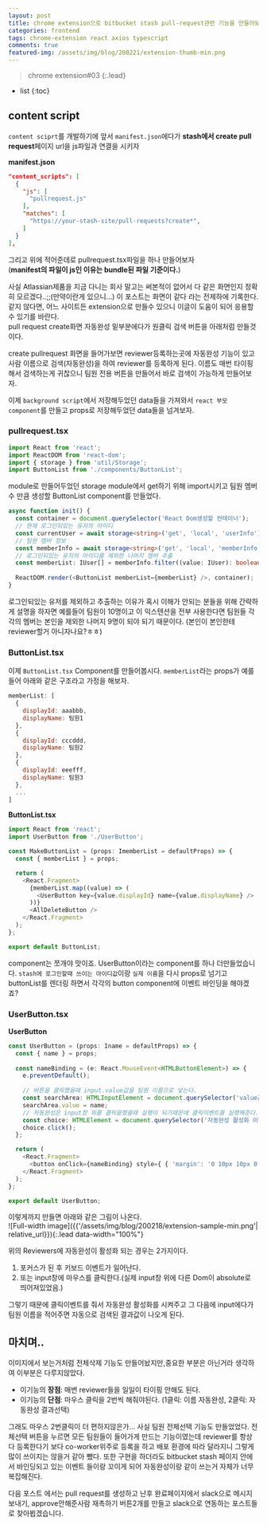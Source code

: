 ```yaml
---
layout: post
title: chrome extension으로 bitbucket stash pull-request관련 기능을 만들어보자#3
categories: frontend
tags: chrome-extension react axios typescript
comments: true
featured-img: /assets/img/blog/200221/extension-thumb-min.png
---
```


> chrome extension#03
{:.lead}
* list
{:toc}

## content script
<code>content sciprt</code>를 개발하기에 앞서 <code>manifest.json</code>에다가 **stash에서 create pull request**페이지 url을 js파일과 연결을 시키자
  
**manifest.json**
~~~json
"content_scripts": [
  {
    "js": [
      "pullrequest.js"
    ],
    "matches": [
      "https://your-stash-site/pull-requests?create*",
    ]
  }
],
~~~
  
그리고 위에 적어준데로 pullrequest.tsx파일을 하나 만들어보자  
(**manifest의 파일이 js인 이유는 bundle된 파일 기준이다.**)
  
사실 Atlassian제품을 지금 다니는 회사 말고는 써본적이 없어서 다 같은 화면인지 정확히 모르겠다..;;(만약이란게 있으니...) 이 포스트는 화면이 같다 라는 전제하에 기록한다.  
같지 않다면, 어느 사이트든 extension으로 만들수 있으니 이글이 도움이 되어 응용할수 있기를 바란다.  
pull request create화면 자동완성 밑부분에다가 원클릭 검색 버튼을 아래처럼 만들것이다.  
  
create pullrequest 화면을 들어가보면 reviewer등록하는곳에 자동완성 기능이 있고 사람 이름으로 검색(자동완성)을 하여 reviewer를 등록하게 된다. 이름도 매번 타이핑해서 검색하는게 귀찮으니 팀원 전용 버튼을 만들어서 바로 검색이 가능하게 만들어보자.

이제 <code>background script</code>에서 저장해두었던 data들을 가져와서 <code>react 부모 component</code>를 만들고 props로 저장해두었던 data들을 넘겨보자.
  
### pullrequest.tsx

~~~typescript
import React from 'react';
import ReactDOM from 'react-dom';
import { storage } from 'util/Storage';
import ButtonList from './components/ButtonList';
~~~

module로 만들어두었던 storage module에서 get하기 위해 import시키고 팀원 멤버수 만큼 생성할 ButtonList component를 만들었다.

~~~typescript
async function init() {
  const container = document.querySelector('React Dom생성할 컨테이너');
  // 현재 로그인되있는 유저의 아이디
  const currentUser = await storage<string>('get', 'local', 'userInfo');
  // 팀원 멤버 정보
  const memberInfo = await storage<string>('get', 'local', 'memberInfo');
  // 로그인되있는 유저의 아이디를 제외한 나머지 멤버 추출
  const memberList: IUser[] = memberInfo.filter((value: IUser): boolean => value.name !== currentUser.name);
  
  ReactDOM.render(<ButtonList memberList={memberList} />, container);
}
~~~

로그인되있는 유저를 제외하고 추출하는 이유가 혹시 이해가 안되는 분들을 위해 간략하게 설명을 하자면 예를들어 팀원이 10명이고 이 익스텐션을 전부 사용한다면 팀원들 각각의 멤버는 본인을 제외한 나머지 9명이 되야 되기 때문이다. (본인이 본인한테 reviewer할거 아니자나요?ㅎㅎ)
  

### ButtonList.tsx
이제 <code>ButtonList.tsx</code> Component를 만들어봅시다. <code>memberList</code>라는 props가 예를들어 아래와 같은 구조라고 가정을 해보자.
~~~javascript
memberList: [
  {
    displayId: aaabbb,
    displayName: 팀원1
  },
  {
    displayId: cccddd,
    displayName: 팀원2
  },
  {
    displayId: eeefff,
    displayName: 팀원3
  },
  ...
]
~~~
**ButtonList.tsx**
~~~typescript
import React from 'react';
import UserButton from './UserButton';

const MakeButtonList = (props: ImemberList = defaultProps) => {
  const { memberList } = props;

  return (
    <React.Fragment>
      {memberList.map((value) => (
        <UserButton key={value.displayId} name={value.displayName} />
      ))}
      <AllDeleteButton />
    </React.Fragment>
  );
};

export default ButtonList;
~~~

component는 쪼개야 맛이죠. UserButton이라는 component를 하나 더만들었습니다.
<code>stash에 로그인할때 쓰이는 아이디값</code>이랑 <code>실제 이름</code>을 다시 props로 넘기고 buttonList를 렌더링 하면서 각각의 button component에 이벤트 바인딩을 해야겠죠?  
  
### UserButton.tsx
  
**UserButton**
~~~typescript
const UserButton = (props: Iname = defaultProps) => {
  const { name } = props;
  
  const nameBinding = (e: React.MouseEvent<HTMLButtonElement>) => {
    e.preventDefault();
    
    // 버튼을 클릭했을때 input.value값을 팀원 이름으로 넣는다.
    const searchArea: HTMLInputElement = document.querySelector('value값을 넣은 input element');
    searchArea.value = name;
    // 자동완성은 input창 위를 클릭을했을때 실행이 되기때문에 클릭이벤트를 실행해준다.
    const choice: HTMLElement = document.querySelector('자동완성 활성화 이벤트가 걸린 Element');
    choice.click();
  };

  return (
    <React.Fragment>
      <button onClick={nameBinding} style={ { 'margin': '0 10px 10px 0' } } className='aui-button'>{name}</button>
    </React.Fragment>
  );
};

export default UserButton;
~~~

이렇게까지 만들면 아래와 같은 그림이 나온다.  
![Full-width image]({{'/assets/img/blog/200218/extension-sample-min.png'| relative_url}}){:.lead data-width="100%"}
  
위의 Reviewers에 자동완성이 활성화 되는 경우는 2가지이다.
1. 포커스가 된 후 키보드 이벤트가 일어난다. 
2. 또는 input창에 마우스를 클릭한다.(실제 input창 위에 다른 Dom이 absolute로 띄어져있었음.)

그렇기 때문에 클릭이벤트를 줘서 자동완성 활성화를 시켜주고 그 다음에 input에다가 팀원 이름을 적어주면 자동으로 검색된 결과값이 나오게 된다.

## 마치며..
이미지에서 보는거처럼 전체삭제 기능도 만들어놨지만,중요한 부분은 아닌거라 생각하여 이부분은 다루지않았다.
- 이기능의 **장점**: 매번 reviewer들을 일일이 타이핑 안해도 된다.
- 이기능의 **단점**: 마우스 클릭을 2번씩 해줘야된다. (1클릭: 이름 자동완성, 2클릭: 자동완성 결과선택)

그래도 마우스 2번클릭이 더 편하지않은가... 사실 팀원 전체선택 기능도 만들었었다. 전체선택 버튼을 누르면 모든 팀원들이 들어가게 만드는 기능이였는데 reviewer를 항상 다 등록한다기 보다 co-worker위주로 등록을 하고 배포 환경에 따라 달라지니 그렇게 많이 쓰이지는 않을거 같아 뺐다. 또한 구현을 하더라도 bitbucket stash 페이지 안에서 바인딩되고 있는 이벤트 들이랑 꼬이게 되어 자동완성이랑 같이 쓰는거 자체가 너무 복잡해진다.
  
다음 포스트 에서는 pull request를 생성하고 난후 완료페이지에서 slack으로 메시지 보내기, approve안해준사람 재촉하기 버튼2개를 만들고 slack으로 연동하는 포스트들로 찾아뵙겠습니다.